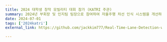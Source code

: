 ```yaml
---
title: 2024 대학생 창작 모빌리티 대회 참가 (KATRI 주관)
summary: 2024년 부회장 및 인지팀 팀장으로 참여하여 자율주행 차선 인식 시스템을 개선하고 차량 제어를 개선함.
date: 2024-07-01
tags: ['2024katri']
external_link: https://github.com/jackkim777/Real-Time-Lane-Detection-with-Webcam-and-Dynamic-Environment-Adaptation

---
```

